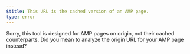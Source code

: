 ```yaml
---
$title: This URL is the cached version of an AMP page.
type: error
---
```


Sorry, this tool is designed for AMP pages on origin, not their cached counterparts. Did you mean to analyze the origin URL for your AMP page instead?
